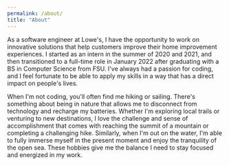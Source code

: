 ```yaml
---
permalink: /about/
title: "About"
---
```


As a software engineer at Lowe's, I have the opportunity to work on innovative solutions that help customers improve their home improvement experiences. I started as an intern in the summer of 2020 and 2021, and then transitioned to a full-time role in January 2022 after graduating with a BS in Computer Science from FSU. I've always had a passion for coding, and I feel fortunate to be able to apply my skills in a way that has a direct impact on people's lives.

When I'm not coding, you'll often find me hiking or sailing. There's something about being in nature that allows me to disconnect from technology and recharge my batteries. Whether I'm exploring local trails or venturing to new destinations, I love the challenge and sense of accomplishment that comes with reaching the summit of a mountain or completing a challenging hike. Similarly, when I'm out on the water, I'm able to fully immerse myself in the present moment and enjoy the tranquility of the open sea. These hobbies give me the balance I need to stay focused and energized in my work.